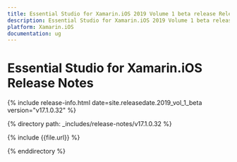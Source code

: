 ```yaml
---
title: Essential Studio for Xamarin.iOS 2019 Volume 1 beta release Release Notes  
description: Essential Studio for Xamarin.iOS 2019 Volume 1 beta release Release Notes  
platform: Xamarin.iOS
documentation: ug
---
```


# Essential Studio for Xamarin.iOS  Release Notes  

{% include release-info.html date=site.releasedate.2019_vol_1_beta  version="v17.1.0.32" %} 


{% directory path: _includes/release-notes/v17.1.0.32 %}

{% include {{file.url}} %}

{% enddirectory %}